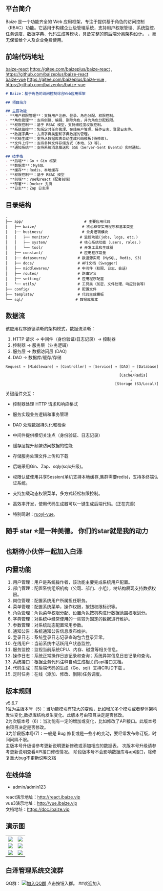 
## 平台简介

Baize 是一个功能齐全的 Web 应用框架，专注于提供基于角色的访问控制（RBAC）功能。它适用于构建企业级管理系统，支持用户权限管理、系统监控、任务调度、数据字典、代码生成等模块，具备完整的前后端分离架构设计。
，毫无保留给个人及企业免费使用。

## 前端代码地址
[baize-react](https://gitee.com/baizeplus/baize-react) https://gitee.com/baizeplus/baize-react  , https://github.com/baizeplus/baize-react
<br>
[baize-vue](https://gitee.com/baizeplus/baize-vue) https://gitee.com/baizeplus/baize-vue  , https://github.com/baizeplus/baize-vue
<br>

```markdown
# Baize：基于角色的访问控制综合Web应用框架

## 项目简介

## 主要功能
- **用户权限管理**：支持用户注册、登录、角色分配、权限控制。
- **角色管理**：支持创建、编辑、删除角色，并为角色分配权限。
- **权限控制**：基于 RBAC 模型，支持细粒度权限控制。
- **系统监控**：包括定时任务管理、在线用户管理、操作日志、登录日志等。
- **数据字典**：支持字典类型和字典数据的管理。
- **代码生成**：支持从数据库表自动生成代码模板(待修改)。
- **文件上传**：支持多种文件存储方式（本地、S3 等）。
- **通知系统**：支持系统消息推送和 SSE（Server-Sent Events）实时通知。

## 技术栈
- **后端**：Go + Gin 框架
- **数据库**：MySQL
- **缓存**：Redis、本地缓存
- **权限控制**：基于 RBAC 模型
- **前端**：Vue和react（配套前端）
- **部署**：Docker 支持
- **日志**：Zap 日志库
```
## 目录结构
```
.
├── app/                            # 主要应用代码
│   ├── baize/                     # 核心框架实用程序和基本类型
│   ├── business/                  # 业务逻辑模块
│   │   ├── monitor/              # 监控功能(jobs, logs, etc.)
│   │   ├── system/               # 核心系统功能 (users, roles.)
│   │   └── tool/                 # 开发工具和生成器
│   ├── constant/                 # 应用程序常量
│   ├── datasource/              # 数据源实现 (MySQL, Redis, S3)
│   ├── docs/                    # API文档 (Swagger)
│   ├── middlewares/             # 中间件（权限、日志、会话）
│   ├── routes/                  # 路由定义
│   ├── setting/                 # 应用程序配置
│   └── utils/                   # 工具类（加密、文件处理、响应封装等）
├── config/                      # 配置文件
├── template/                    # 代码生成模板
└── sql/                        # 数据库脚本

```


## 数据流

该应用程序遵循清晰的架构模式，数据流清晰：

1. HTTP 请求 → 中间件（身份验证/日志记录）→ 控制器
2. 控制器 → 服务层（业务逻辑）
3. 服务层 → 数据访问层 (DAO)
4. DAO → 数据库/缓存/存储
```ascii
Request → [Middleware] → [Controller] → [Service] → [DAO] → [Database]
                                                         ↓
                                                    [Cache/Redis]
                                                         ↓
                                                  [Storage (S3/Local)]
```


关键组件交互：
- 控制器处理 HTTP 请求和响应格式
- 服务实现业务逻辑和事务管理
- DAO 处理数据持久化和检索
- 中间件提供横切关注点（身份验证、日志记录）
- 缓存层提升频繁访问数据的性能
- 存储服务处理文件上传和下载




- 后端采用Gin、Zap、sqly(sqlx升级)。
- 权限认证使用共享Session(单机支持本地缓存,集群需要redis)，支持多终端认证系统。
- 支持加载动态权限菜单，多方式轻松权限控制。
- 高效率开发，使用代码生成器可以一键生成后端代码。(正在完善)
- 特别鸣谢：[ruoyi-vue](https://gitee.com/y_project/RuoYi-Vue?_from=gitee_search )，

## <p>随手 star ⭐是一种美德。 你们的star就是我的动力</p>

## 也期待小伙伴一起加入白泽

## 内置功能

1. 用户管理：用户是系统操作者，该功能主要完成系统用户配置。
2. 部门管理：配置系统组织机构（公司、部门、小组），树结构展现支持数据权限。
3. 岗位管理：配置系统用户所属担任职务。
4. 菜单管理：配置系统菜单，操作权限，按钮权限标识等。
5. 角色管理：角色菜单权限分配、设置角色按机构进行数据范围权限划分。
6. 字典管理：对系统中经常使用的一些较为固定的数据进行维护。
7. 参数管理：对系统动态配置常用参数。
8. 通知公告：系统通知公告信息发布维护。
9. 登录日志：系统登录日志记录查询包含登录异常。
10. 在线用户：当前系统中活跃用户状态监控。
11. 服务监控：监视当前系统CPU、内存、磁盘等相关信息。
12. 操作日志：系统正常操作日志记录和查询；系统异常信息日志记录和查询。
13. 系统接口：根据业务代码注释自动生成相关的api接口文档。
14. 代码生成：前后端代码的生成（Go、sql）支持CRUD下载 。
15. 定时任务：在线（添加、修改、删除)任务调度。
## 版本规则
v5.6.7<br>
1位为主版本号（5）：当功能模块有较大的变动，比如增加多个模块或者整体架构发生变化,数据库结构发生变化。此版本号由项目决定是否修改。
<br>
2为次版本号（6）：当功能有一定的增加或变化，比如修改了API接口。此版本号由项目决定是否修改。
<br>
3为阶段版本号(7)：一般是 Bug 修复或是一些小的变动，要经常发布修订版，时间间隔不限。
<br>
主版本号升级请参考更新说明更新修改或添加相应的数据表。
次版本号升级请参考更新说明查看API接口修改情况。
阶段版本号不会影响数据库与api接口，除修复重大bug不更新说明文档



## 在线体验

- admin/admin123

react演示地址：http://react.ibaize.vip
<br>
vue3演示地址：http://vue.ibaize.vip
<br>
文档地址：https://doc.ibaize.vip
<br>

## 演示图

<table>
    <tr>
        <td><img src="https://gitee.com/smell2/BaiZe/raw/imgs/202110241805797.jpg"/></td>
        <td><img src="https://gitee.com/smell2/BaiZe/raw/imgs/202110241806256.jpg"/></td>
    </tr>
    <tr>
        <td><img src="https://gitee.com/smell2/BaiZe/raw/imgs/202110242322137.png"/></td>
        <td><img src="https://gitee.com/smell2/BaiZe/raw/imgs/202110242323820.png"/></td>
    </tr>  
    <tr>
        <td><img src="https://gitee.com/smell2/BaiZe/raw/imgs/202112082243214.png"/></td>
        <td><img src="https://gitee.com/smell2/BaiZe/raw/imgs/202112082242154.png"/></td>
    </tr>

</table>



## 白泽管理系统交流群


QQ群： [![加入QQ群](https://img.shields.io/badge/83064682-blue.svg)](https://qm.qq.com/cgi-bin/qm/qr?k=rAIw_VQ_blbSQu0J6fApnm5RbAc2CHbp&jump_from=webapi) 点击按钮入群。
##欢迎加入
